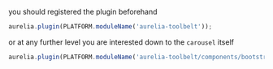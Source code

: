 
you should registered the plugin beforehand

```js
aurelia.plugin(PLATFORM.moduleName('aurelia-toolbelt'));
```
or at any further level you are interested down to the ```carousel``` itself
```js
aurelia.plugin(PLATFORM.moduleName('aurelia-toolbelt/components/bootstrap/carousel'));
```
